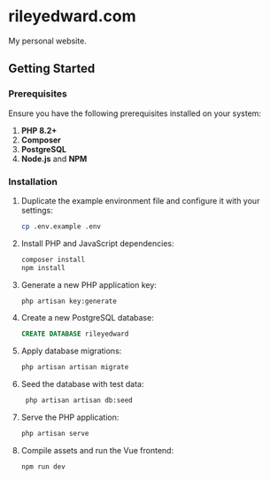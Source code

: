 # rileyedward.com

My personal website.

## Getting Started

### Prerequisites

Ensure you have the following prerequisites installed on your system:

1. **PHP 8.2+**
2. **Composer**
3. **PostgreSQL**
4. **Node.js** and **NPM**

### Installation

1. Duplicate the example environment file and configure it with your settings:

   ```bash
   cp .env.example .env
   ```

2. Install PHP and JavaScript dependencies:

   ```bash
   composer install
   npm install
   ```

3. Generate a new PHP application key:

   ```bash
   php artisan key:generate
   ```

4. Create a new PostgreSQL database:

   ```sql
   CREATE DATABASE rileyedward
   ```

5. Apply database migrations:

   ```bash
   php artisan artisan migrate
   ```

6. Seed the database with test data:

   ```bash
    php artisan artisan db:seed
   ```

7. Serve the PHP application:

    ```bash
    php artisan serve
    ```

8. Compile assets and run the Vue frontend:

   ```bash
   npm run dev
   ```
